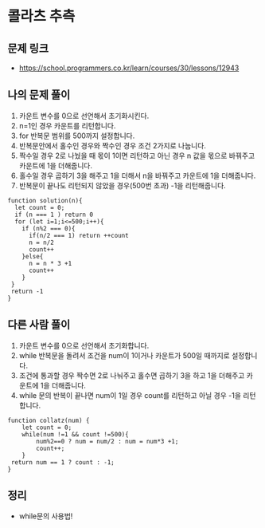 # 콜라츠 추측

## 문제 링크 

- https://school.programmers.co.kr/learn/courses/30/lessons/12943

## 나의 문제 풀이

1. 카운트 변수를 0으로 선언해서 초기화시킨다.
2. n=1인 경우 카운트를 리턴합니다.
3. for 반복문 범위를 500까지 설정합니다.
4. 반복문안에서 홀수인 경우와 짝수인 경우 조건 2가지로 나눕니다.
5. 짝수일 경우 2로 나눴을 때 몫이 1이면 리턴하고 아닌 경우 n 값을 몫으로 바꿔주고 카운트에 1을 더해줍니다.
6. 홀수일 경우 곱하기 3을 해주고 1을 더해서 n을 바꿔주고 카운트에 1을 더해줍니다.
7. 반복문이 끝나도 리턴되지 않았을 경우(500번 초과) -1을 리턴해줍니다.

```Js
function solution(n){
  let count = 0;
  if (n === 1 ) return 0
  for (let i=1;i<=500;i++){
    if (n%2 === 0){
      if(n/2 === 1) return ++count
      n = n/2
      count++
    }else{
      n = n * 3 +1
      count++
    } 
 }
 return -1
}
```


## 다른 사람 풀이

1. 카운트 변수를 0으로 선언해서 초기화합니다.
2. while 반복문을 돌려서 조건을 num이 1이거나 카운트가 500일 때까지로 설정합니다.
3. 조건에 통과할 경우 짝수면 2로 나눠주고 홀수면 곱하기 3을 하고 1을 더해주고 카운트에 1을 더해줍니다.
4. while 문의 반복이 끝나면 num이 1일 경우 count를 리턴하고 아닐 경우 -1을 리턴합니다.

```Js
function collatz(num) {
    let count = 0;
    while(num !=1 && count !=500){
        num%2==0 ? num = num/2 : num = num*3 +1;
        count++;
    }
 return num == 1 ? count : -1;
}
```

## 정리 

- while문의 사용법! 
